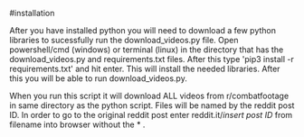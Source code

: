 #installation

After you have installed python you will need to download a few python
libraries to sucessfully run the download_videos.py file. Open powershell/cmd (windows)
or terminal (linux) in the directory that has the download_videos.py and requirements.txt files.
After this type 'pip3 install -r requirements.txt' and hit enter. This will install the
needed libraries. After this you will be able to run download_videos.py.  

When you run this script it will download ALL videos from r/combatfootage in same directory as the python script. 
Files will be named by the reddit post ID. In order to go to the original reddit post enter reddit.it/*insert post ID* 
from filename into browser without the * . 
